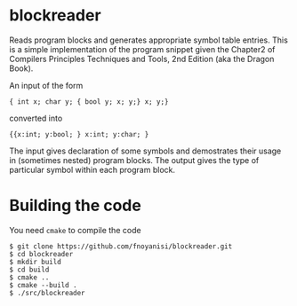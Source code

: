 # blockreader
Reads program blocks and generates appropriate symbol table entries.
This is a simple implementation of the program snippet given the Chapter2 of Compilers Principles Techniques and Tools, 2nd Edition (aka the Dragon Book).

An input of the form
```
{ int x; char y; { bool y; x; y;} x; y;}
```
converted into
```
{{x:int; y:bool; } x:int; y:char; }
```

The input gives declaration of some symbols and demostrates their usage in (sometimes nested) program blocks. The output gives the type of particular symbol within each program block.
# Building the code
You need `cmake` to compile the code
```
$ git clone https://github.com/fnoyanisi/blockreader.git
$ cd blockreader
$ mkdir build
$ cd build 
$ cmake ..
$ cmake --build .
$ ./src/blockreader
```